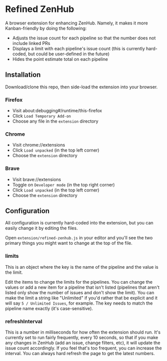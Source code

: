 # Refined ZenHub

A browser extension for enhancing ZenHub. Namely, it makes it more Kanban-friendly by doing the following:

- Adjusts the issue count for each pipeline so that the number does not include linked PRs
- Displays a limit with each pipeline's issue count (this is currently hard-coded, but could be user-defined in the future)
- Hides the point estimate total on each pipeline

## Installation

Download/clone this repo, then side-load the extension into your browser.

### Firefox

- Visit about:debugging#/runtime/this-firefox
- Click `Load Temporary Add-on`
- Choose any file in the `extension` directory

### Chrome

- Visit chrome://extensions
- Click `Load unpacked` (in the top left corner)
- Choose the `extension` directory

### Brave

- Visit brave://extensions
- Toggle on `Developer mode` (in the top right corner)
- Click `Load unpacked` (in the top left corner)
- Choose the `extension` directory

## Configuration

All configuration is currently hard-coded into the extension, but you can easily change it by editing the files.

Open `extension/refined-zenhub.js` in your editor and you'll see the two primary things you might want to change at the top of the file.

### limits

This is an object where the key is the name of the pipeline and the value is the limit.

Edit the items to change the limits for the pipelines. You can change the values or add a new item for a pipeline that isn't listed (pipelines that aren't listed only show the number of issues and don't show the limit). You can make the limit a string like "Unlimited" if you'd rather that be explicit and it will say `5 / Unlimited Issues`, for example. The key needs to match the pipeline name exactly (it's case-sensitive).

### refreshInterval

This is a number in milliseconds for how often the extension should run. It's currently set to run fairly frequently, every 10 seconds, so that if you make any changes in ZenHub (add an issue, change filters, etc), it will update the issue count accordingly. If you feel that's too frequent, you can increase the interval. You can always hard refresh the page to get the latest numbers.
